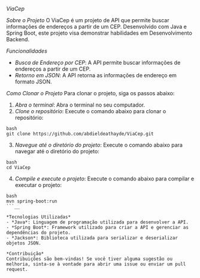 *ViaCep*

*Sobre o Projeto*
O ViaCep é um projeto de API que permite buscar informações de endereços a partir de um CEP. Desenvolvido com Java e Spring Boot, este projeto visa demonstrar habilidades em Desenvolvimento Backend.

*Funcionalidades*
- *Busca de Endereço por CEP*: A API permite buscar informações de endereços a partir de um CEP.
- *Retorno em JSON*: A API retorna as informações de endereço em formato JSON.

*Como Clonar o Projeto*
Para clonar o projeto, siga os passos abaixo:

1. *Abra o terminal*: Abra o terminal no seu computador.
2. *Clone o repositório*: Execute o comando abaixo para clonar o repositório:
```
bash
git clone https://github.com/abdieldeathayde/ViaCep.git
```
3. *Navegue até o diretório do projeto*: Execute o comando abaixo para navegar até o diretório do projeto:
```
bash
cd ViaCep
```
4. *Compile e execute o projeto*: Execute o comando abaixo para compilar e executar o projeto:
```
bash
mvn spring-boot:run
```__

*Tecnologias Utilizadas*
- *Java*: Linguagem de programação utilizada para desenvolver a API.
- *Spring Boot*: Framework utilizado para criar a API e gerenciar as dependências do projeto.
- *Jackson*: Biblioteca utilizada para serializar e deserializar objetos JSON.

*Contribuição*
Contribuições são bem-vindas! Se você tiver alguma sugestão ou melhoria, sinta-se à vontade para abrir uma issue ou enviar um pull request.